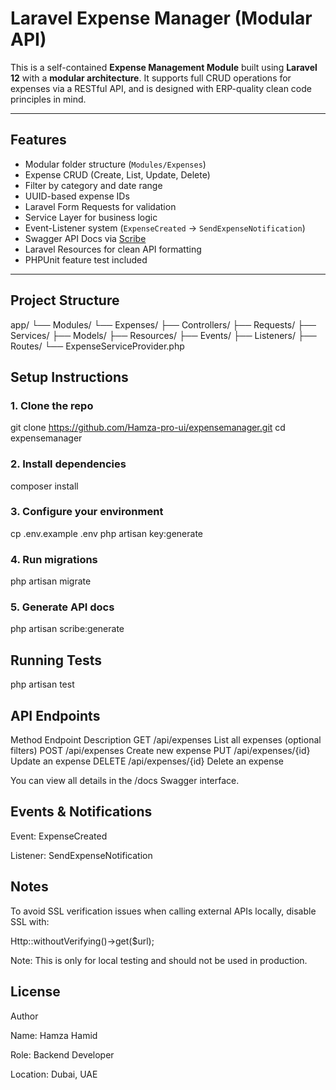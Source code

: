 # Laravel Expense Manager (Modular API)

This is a self-contained **Expense Management Module** built using **Laravel 12** with a **modular architecture**. It supports full CRUD operations for expenses via a RESTful API, and is designed with ERP-quality clean code principles in mind.

---

## Features

- Modular folder structure (`Modules/Expenses`)
- Expense CRUD (Create, List, Update, Delete)
- Filter by category and date range
- UUID-based expense IDs
- Laravel Form Requests for validation
- Service Layer for business logic
- Event-Listener system (`ExpenseCreated` → `SendExpenseNotification`)
- Swagger API Docs via [Scribe](https://scribe.knuckles.wtf/)
- Laravel Resources for clean API formatting
- PHPUnit feature test included 

---

## Project Structure

app/
└── Modules/
└── Expenses/
├── Controllers/
├── Requests/
├── Services/
├── Models/
├── Resources/
├── Events/
├── Listeners/
├── Routes/
└── ExpenseServiceProvider.php


## Setup Instructions

### 1. Clone the repo

git clone https://github.com/Hamza-pro-ui/expensemanager.git
cd expensemanager

### 2. Install dependencies
composer install

### 3. Configure your environment

cp .env.example .env
php artisan key:generate

### 4. Run migrations

php artisan migrate

### 5. Generate API docs

php artisan scribe:generate


## Running Tests

php artisan test

## API Endpoints

Method	Endpoint	Description
GET	/api/expenses	List all expenses (optional filters)
POST	/api/expenses	Create new expense
PUT	/api/expenses/{id}	Update an expense
DELETE	/api/expenses/{id}	Delete an expense

You can view all details in the /docs Swagger interface.

## Events & Notifications

Event: ExpenseCreated

Listener: SendExpenseNotification

## Notes

To avoid SSL verification issues when calling external APIs locally, disable SSL with:

Http::withoutVerifying()->get($url);

Note: This is only for local testing and should not be used in production.

## License

Author

Name: Hamza Hamid

Role: Backend Developer

Location: Dubai, UAE
